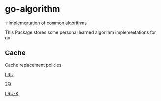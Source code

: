 # go-algorithm
✨Implementation of common algorithms

This Package stores some personal learned algorithm implementations for go

## Cache

Cache replacement policies

[LRU](https://en.wikipedia.org/wiki/Cache_replacement_policies#Least_recently_used_(LRU))

[2Q](https://arpitbhayani.me/blogs/2q-cache)

[LRU-K](https://sqlservergeeks.com/lru-k-algorithm-quick-look/)